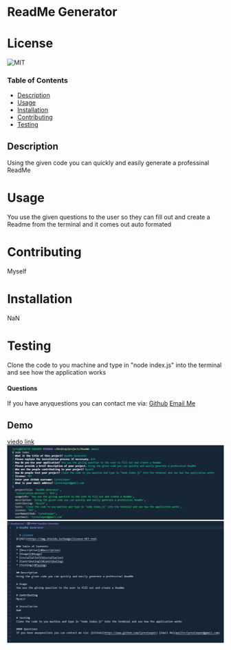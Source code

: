 # ReadMe Generator
  
  # License
![MIT](https://img.shields.io/badge/license-MIT-red)
  
### Table of Contents
* [Description](#Description)
* [Usage](#Usage)
* [Installation](#Installation)
* [Contributing](#Contributing)
* [Testing](#Tesing)
   
## Description
Using the given code you can quickly and easily generate a professinal ReadMe
  
# Usage
You use the given questions to the user so they can  fill out and create a Readme from the terminal and it comes out auto formated

# Contributing
Myself

# Installation
NaN
 
# Testing
Clone the code to you machine and type in "node index.js" into the terminal and see how the application works
  
#### Questions
If you have anyquestions you can contact me via: [Github](https://www.github.com/CyresCooper) [Email Me](mailto:CyresCooper@gmail.com)


## Demo 
[viedo link](https://drive.google.com/file/d/1Gq0RPnsx1FauA9GXLwcBSbve16CK0Mp6/view)
![Demo](./images/Questions-Responces.PNG)
![Demo](./images/readme.PNG)
  
